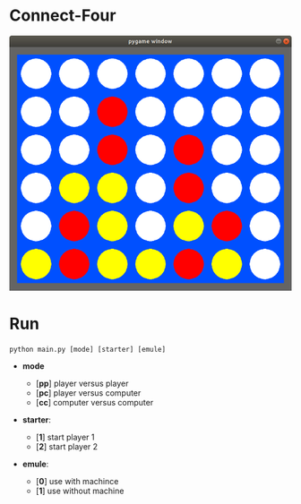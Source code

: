 # Connect-Four
![alt text](https://github.com/Brian-Mezzanotte-Paoli/Connect-Four/blob/master/img/001.png)

# Run
  `python main.py [mode] [starter] [emule]`
  - **mode**
    - [**pp**] player versus player
    - [**pc**] player versus computer
    - [**cc**] computer versus computer

  - **starter**:
      - [**1**] start player 1
      - [**2**] start player 2

  - **emule**:
      - [**0**] use with machince
      - [**1**] use without machine
